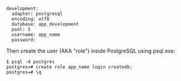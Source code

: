     development:
      adapter: postgresql
      encoding: utf8
      database: app_development
      pool: 5
      username: app_name
      password:

Then create the user (AKA "role") inside PostgreSQL using psql.exe:

    $ psql -d postgres
    postgres=# create role app_name login createdb;
    postgres=# \q

